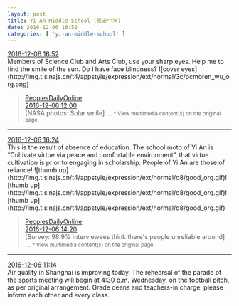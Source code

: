 ```yaml
---
layout: post
title: Yi An Middle School (易安中学)
date: 2016-12-06 16:52
categories: [ 'yi-an-middle-school' ]
---
```


<div class="weibo-info">
  <a href="http://weibo.com/6074218720/EkRHN5Pul">2016-12-06 16:52</a>
</div>
Members of Science Club and Arts Club, use your sharp eyes. Help me to find the smile of the sun. Do I have face blindness? ![cover eyes](http://img.t.sinajs.cn/t4/appstyle/expression/ext/normal/3c/pcmoren_wu_org.png)

<!-- more -->

> <div class="weibo-post-name">
>  <a href="http://weibo.com/renminwang">PeoplesDailyOnline</a>
> </div>
> <div class="weibo-info">
>   <a href="http://weibo.com/2286908003/EkPN50Lor">2016-12-06 12:00</a>
> </div>  
> [NASA photos: Solar smile] …  
> <small>* View multimedia content(s) on the original page.</small>

---

<div class="weibo-info">
  <a href="http://weibo.com/6074218720/EkRwprygC">2016-12-06 16:24</a>
</div>
This is the result of absence of education. The school moto of Yi An is “Cultivate virtue via peace and comfortable environment”, that virtue cultivation is prior to engaging in scholarship. People of Yi An are those of reliance! ![thumb up](http://img.t.sinajs.cn/t4/appstyle/expression/ext/normal/d8/good_org.gif)![thumb up](http://img.t.sinajs.cn/t4/appstyle/expression/ext/normal/d8/good_org.gif)![thumb up](http://img.t.sinajs.cn/t4/appstyle/expression/ext/normal/d8/good_org.gif)

> <div class="weibo-post-name">
>  <a href="http://weibo.com/renminwang">PeoplesDailyOnline</a>
> </div>
> <div class="weibo-info">
>   <a href="http://weibo.com/2286908003/EkQHTxQEI">2016-12-06 14:20</a>
> </div>  
> [Survey: 98.9% interviewees think there's people unreliable around] …  
> <small>* View multimedia content(s) on the original page.</small>

---

<div class="weibo-info">
  <a href="http://weibo.com/6074218720/EkPuDrISW">2016-12-06 11:14</a>
</div>
Air quality in Shanghai is improving today. The rehearsal of the parade of the sports meeting will begin at 4:30 p.m. Wednesday, on the football pitch, as per original arrangement. Grade deans and teachers-in charge, please inform each other and every class.
